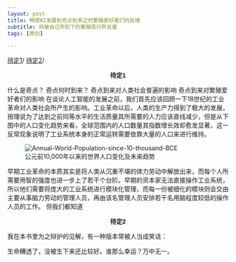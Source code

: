 ```yaml
---
layout: post
title: 畅想AI发展到奇点到来之时繁殖爱好者们的处境
subtitle: 将被自己所犯下的繁殖恶行所反噬
tags: [原创]

---
```

<a href="#TBD1">待定1</a>/
<a href="#TBD2">待定2</a>/



<p id="TBD1" style="text-align: center; font-family: 'SimHei', sans-serif; font-weight: bold;">待定1</p>

什么是奇点？
奇点何时到来？
奇点到来对人类社会普遍的影响
奇点到来对繁殖爱好者们的影响
在谈论人工智能的发展之前，我们首先应该回顾一下18世纪的工业革命对人类社会所产生的影响。工业革命以后，人类的生产力得到了极大的发展，按理说为了达到之前同等水平的生活质量其所需要的人力应该直线减少，但是从下图中的人口变化趋势来看，全球范围内的人口数量其指数增长效却愈发显著，这一反常现象说明了工业系统本身的正常运转需要依靠大量的人口来进行维持。


<figure>
    <img src="{{ site.baseurl }}/assets/images/Annual-World-Population-since-10-thousand-BCE.png" alt="Annual-World-Population-since-10-thousand-BCE">
    <figcaption>公元前10,000年以来的世界人口变化及未来趋势</figcaption>
</figure>

早期工业革命的本质其实是将人类从沉重不堪的体力劳动中解放出来，而每个人所需要用智的强度也进一步上了若干个台阶。早期的资本家无法直接操作工业系统，所以他们需要将庞大的工业系统进行模块化管理，而每一份被细化的模块则会交由主要从事脑力劳动的管理人员，再由该名管理人员安排若干名用脑程度较低的操作人员的工作。
但我们都知道

<p id="TBD2" style="text-align: center; font-family: 'SimHei', sans-serif; font-weight: bold;">待定2</p>

我在本书里为之辩护的见解，有一种版本常被人当成笑话：

生命糟透了，没被生下来还比较好。谁那么幸运？万中无一。

